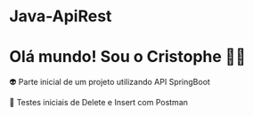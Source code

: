 # Java-ApiRest


# Olá mundo! Sou o Cristophe 👩‍💻

👽 Parte inicial de um projeto utilizando API SpringBoot

👀 Testes iniciais de Delete e Insert com Postman
